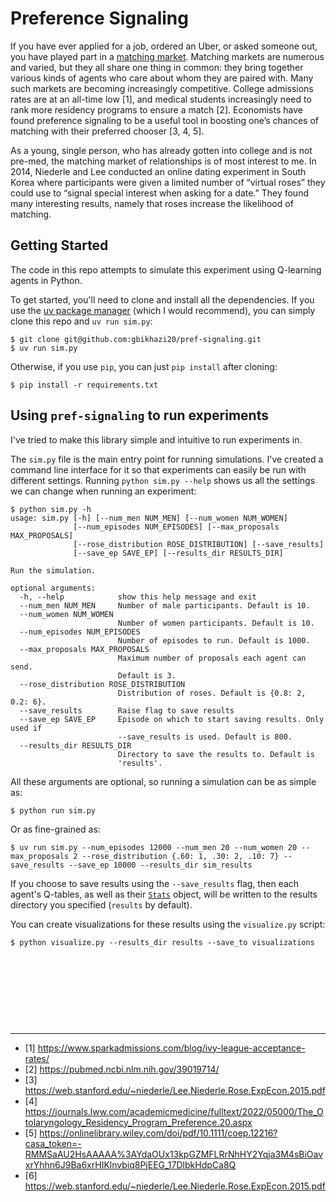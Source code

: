 # Preference Signaling

If you have ever applied for a job, ordered an Uber, or asked someone out, you have played part in a [matching market](https://en.wikipedia.org/wiki/Search_and_matching_theory_(economics)). Matching markets are numerous and varied, but they all share one thing in common: they bring together various kinds of agents who care about whom they are paired with. Many such markets are becoming increasingly competitive. College admissions rates are at an all-time low [1], and medical students increasingly need to rank more residency programs to ensure a match [2]. Economists have found preference signaling to be a useful tool in boosting one’s chances of matching with their preferred chooser [3, 4, 5].

As a young, single person, who has already gotten into college and is not pre-med, the matching market of relationships is of most interest to me. In 2014, Niederle and Lee conducted an online dating experiment in South Korea where participants were given a limited number of “virtual roses” they could use to “signal special interest when asking for a date.”  They found many interesting results, namely that roses increase the likelihood of matching.

## Getting Started

The code in this repo attempts to simulate this experiment using Q-learning agents in Python.

To get started, you'll need to clone and install all the dependencies. If you use the [uv package manager](https://docs.astral.sh/uv/) (which I would recommend), you can simply clone this repo and ``uv run sim.py``:

```
$ git clone git@github.com:gbikhazi20/pref-signaling.git
$ uv run sim.py
```

Otherwise, if you use `pip`, you can just `pip install` after cloning:
```
$ pip install -r requirements.txt
``` 

## Using `pref-signaling` to run experiments

I've tried to make this library simple and intuitive to run experiments in.

The `sim.py` file is the main entry point for running simulations. I've created a command line interface for it so that experiments can easily be run with different settings. Running `python sim.py --help` shows us all the settings we can change when running an experiment:

```
$ python sim.py -h
usage: sim.py [-h] [--num_men NUM_MEN] [--num_women NUM_WOMEN]
              [--num_episodes NUM_EPISODES] [--max_proposals MAX_PROPOSALS]
              [--rose_distribution ROSE_DISTRIBUTION] [--save_results]
              [--save_ep SAVE_EP] [--results_dir RESULTS_DIR]

Run the simulation.

optional arguments:
  -h, --help            show this help message and exit
  --num_men NUM_MEN     Number of male participants. Default is 10.
  --num_women NUM_WOMEN
                        Number of women participants. Default is 10.
  --num_episodes NUM_EPISODES
                        Number of episodes to run. Default is 1000.
  --max_proposals MAX_PROPOSALS
                        Maximum number of proposals each agent can send.
                        Default is 3.
  --rose_distribution ROSE_DISTRIBUTION
                        Distribution of roses. Default is {0.8: 2, 0.2: 6}.
  --save_results        Raise flag to save results
  --save_ep SAVE_EP     Episode on which to start saving results. Only used if
                        --save_results is used. Default is 800.
  --results_dir RESULTS_DIR
                        Directory to save the results to. Default is
                        'results'.
```

All these arguments are optional, so running a simulation can be as simple as:
```
$ python run sim.py
```

Or as fine-grained as:
```
$ uv run sim.py --num_episodes 12000 --num_men 20 --num_women 20 --max_proposals 2 --rose_distribution {.60: 1, .30: 2, .10: 7} --save_results --save_ep 10000 --results_dir sim_results

```

If you choose to save results using the `--save_results` flag, then each agent's Q-tables, as well as their [`Stats`](https://github.com/gbikhazi20/pref-signaling/blob/main/stats/stats.py) object, will be written to the results directory you specified (`results` by default).

You can create visualizations for these results using the `visualize.py` script:
```
$ python visualize.py --results_dir results --save_to visualizations
```




&nbsp;

&nbsp;

&nbsp;

&nbsp;


--------------------------------------------------------

- [1] https://www.sparkadmissions.com/blog/ivy-league-acceptance-rates/ 
- [2] https://pubmed.ncbi.nlm.nih.gov/39019714/ 
- [3] https://web.stanford.edu/~niederle/Lee.Niederle.Rose.ExpEcon.2015.pdf 
- [4] https://journals.lww.com/academicmedicine/fulltext/2022/05000/The_Otolaryngology_Residency_Program_Preference.20.aspx 
- [5] https://onlinelibrary.wiley.com/doi/pdf/10.1111/coep.12216?casa_token=-RMMSaAU2HsAAAAA%3AYdaOUx13kpGZMFLRrNhHY2Yqja3M4sBiOavxrYhhn6J9Ba6xrHIKlnvbiq8PjEEG_17DlbkHdpCa8Q 
- [6] https://web.stanford.edu/~niederle/Lee.Niederle.Rose.ExpEcon.2015.pdf


